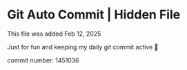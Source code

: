 # Git Auto Commit | Hidden File

This file was added Feb 12, 2025

Just for fun and keeping my daily git commit active 🤪

commit number: 1451036
